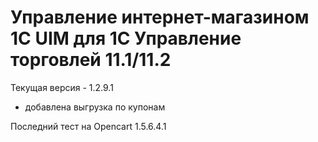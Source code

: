# Управление интернет-магазином 1С UIM для 1С Управление торговлей 11.1/11.2

Текущая версия - 1.2.9.1
 - добавлена выгрузка по купонам

Последний тест на Opencart 1.5.6.4.1

